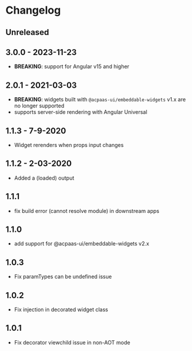 # Changelog

## Unreleased

## 3.0.0 - 2023-11-23

- **BREAKING**: support for Angular v15 and higher

## 2.0.1 - 2021-03-03

- **BREAKING**: widgets built with `@acpaas-ui/embeddable-widgets` v1.x are no longer supported
- supports server-side rendering with Angular Universal

## 1.1.3 - 7-9-2020

- Widget rerenders when props input changes

## 1.1.2 - 2-03-2020

- Added a (loaded) output

## 1.1.1

- fix build error (cannot resolve module) in downstream apps

## 1.1.0

- add support for @acpaas-ui/embeddable-widgets v2.x

## 1.0.3

- Fix paramTypes can be undefined issue

## 1.0.2

- Fix injection in decorated widget class

## 1.0.1

- Fix decorator viewchild issue in non-AOT mode

